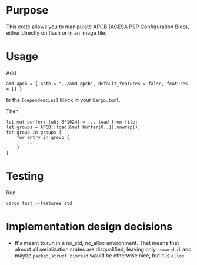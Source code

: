 # Purpose

This crate allows you to manipulate APCB (AGESA PSP Configuration Blob), either directly on flash or in an image file.

# Usage

Add

    amd-apcb = { path = "../amd-apcb", default_features = false, features = [] }

to the `[dependencies]` block in your `Cargo.toml`.

Then

    let mut buffer: [u8; 8*1024] = ... load from file;
    let groups = APCB::load(&mut buffer[0..]).unwrap();
    for group in groups {
        for entry in group {
            ...
        }
    }

# Testing

Run

    cargo test --features std

# Implementation design decisions

* It's meant to run in a no_std, no_alloc environment.  That means that almost all serialization crates are disqualified, leaving only `ssmarshal` and maybe `packed_struct`.  `binread` would be otherwise nice, but it is `alloc`.
